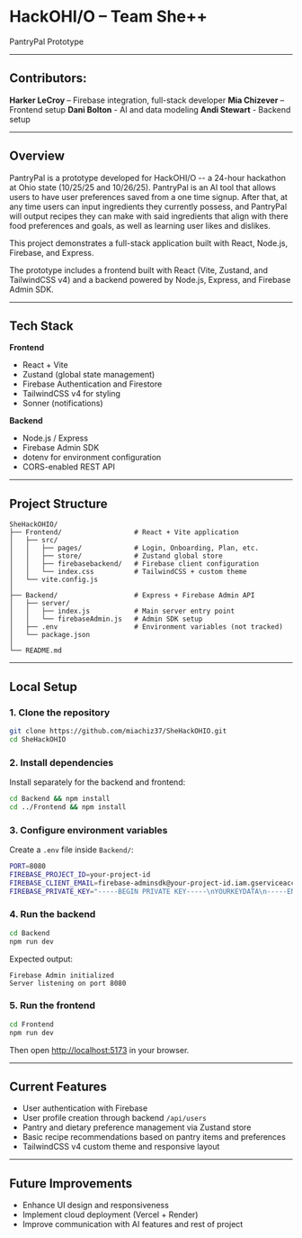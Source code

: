 # HackOHI/O – Team She++
PantryPal Prototype

---

## Contributors:
**Harker LeCroy** – Firebase integration, full-stack developer
**Mia Chizever** – Frontend setup
**Dani Bolton** - AI and data modeling
**Andi Stewart** - Backend setup

---

## Overview

PantryPal is a prototype developed for HackOHI/O -- a 24-hour hackathon at Ohio state (10/25/25 and 10/26/25). PantryPal is an AI tool that allows users to have user preferences saved from a one time signup. After that, at any time users can input ingredients they currently possess, and PantryPal will output recipes they can make with said ingredients that align with there food preferences and goals, as well as learning user likes and dislikes.   

This project demonstrates a full-stack application built with React, Node.js, Firebase, and Express.

The prototype includes a frontend built with React (Vite, Zustand, and TailwindCSS v4) and a backend powered by Node.js, Express, and Firebase Admin SDK.

---

## Tech Stack

**Frontend**
- React + Vite
- Zustand (global state management)
- Firebase Authentication and Firestore
- TailwindCSS v4 for styling
- Sonner (notifications)

**Backend**
- Node.js / Express
- Firebase Admin SDK
- dotenv for environment configuration
- CORS-enabled REST API

---

## Project Structure

```plaintext
SheHackOHIO/
├── Frontend/                  # React + Vite application
│   ├── src/
│   │   ├── pages/             # Login, Onboarding, Plan, etc.
│   │   ├── store/             # Zustand global store
│   │   ├── firebasebackend/   # Firebase client configuration
│   │   └── index.css          # TailwindCSS + custom theme
│   └── vite.config.js
│
├── Backend/                   # Express + Firebase Admin API
│   ├── server/
│   │   ├── index.js           # Main server entry point
│   │   └── firebaseAdmin.js   # Admin SDK setup
│   ├── .env                   # Environment variables (not tracked)
│   └── package.json
│
└── README.md
```

---

## Local Setup

### 1. Clone the repository
```bash
git clone https://github.com/miachiz37/SheHackOHIO.git
cd SheHackOHIO
```

### 2. Install dependencies
Install separately for the backend and frontend:
```bash
cd Backend && npm install
cd ../Frontend && npm install
```

### 3. Configure environment variables
Create a `.env` file inside `Backend/`:
```bash
PORT=8080
FIREBASE_PROJECT_ID=your-project-id
FIREBASE_CLIENT_EMAIL=firebase-adminsdk@your-project-id.iam.gserviceaccount.com
FIREBASE_PRIVATE_KEY="-----BEGIN PRIVATE KEY-----\nYOURKEYDATA\n-----END PRIVATE KEY-----\n"
```

### 4. Run the backend
```bash
cd Backend
npm run dev
```
Expected output:
```
Firebase Admin initialized
Server listening on port 8080
```

### 5. Run the frontend
```bash
cd Frontend
npm run dev
```
Then open [http://localhost:5173](http://localhost:5173) in your browser.

---

## Current Features

- User authentication with Firebase  
- User profile creation through backend `/api/users`  
- Pantry and dietary preference management via Zustand store  
- Basic recipe recommendations based on pantry items and preferences  
- TailwindCSS v4 custom theme and responsive layout  

---

## Future Improvements

- Enhance UI design and responsiveness  
- Implement cloud deployment (Vercel + Render)  
- Improve communication with AI features and rest of project
